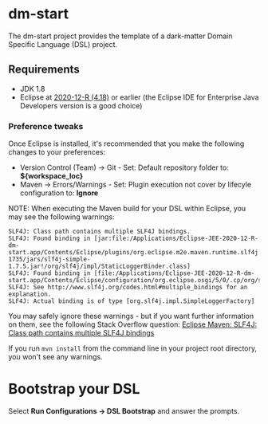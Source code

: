 # dm-start

The dm-start project provides the template of a dark-matter Domain Specific Language (DSL) project.

## Requirements

- JDK 1.8
- Eclipse at [2020-12-R (4.18)](https://www.eclipse.org/downloads/packages/release/2020-12/r) or earlier (the Eclipse IDE for Enterprise Java Developers version is a good choice)

### Preference tweaks

Once Eclipse is installed, it's recommended that you make the following changes to your preferences:

- Version Control (Team) -> Git - Set: Default repository folder to: **${workspace_loc}**
- Maven -> Errors/Warnings - Set: Plugin execution not cover by lifecyle configuration to: **Ignore**

NOTE: When executing the Maven build for your DSL within Eclipse, you may see the following warnings:

```
SLF4J: Class path contains multiple SLF4J bindings.
SLF4J: Found binding in [jar:file:/Applications/Eclipse-JEE-2020-12-R-dm-start.app/Contents/Eclipse/plugins/org.eclipse.m2e.maven.runtime.slf4j.simple_1.16.0.20200610-1735/jars/slf4j-simple-1.7.5.jar!/org/slf4j/impl/StaticLoggerBinder.class]
SLF4J: Found binding in [file:/Applications/Eclipse-JEE-2020-12-R-dm-start.app/Contents/Eclipse/configuration/org.eclipse.osgi/5/0/.cp/org/slf4j/impl/StaticLoggerBinder.class]
SLF4J: See http://www.slf4j.org/codes.html#multiple_bindings for an explanation.
SLF4J: Actual binding is of type [org.slf4j.impl.SimpleLoggerFactory]
```

You may safely ignore these warnings - but if you want further information on them, see the following Stack Overflow question: [Eclipse Maven: SLF4J: Class path contains multiple SLF4J bindings](https://stackoverflow.com/questions/63518376/eclipse-maven-slf4j-class-path-contains-multiple-slf4j-bindings)

If you run `mvn install` from the command line in your project root directory, you won't see any warnings.

# Bootstrap your DSL

Select **Run Configurations -> DSL Bootstrap** and answer the prompts.

